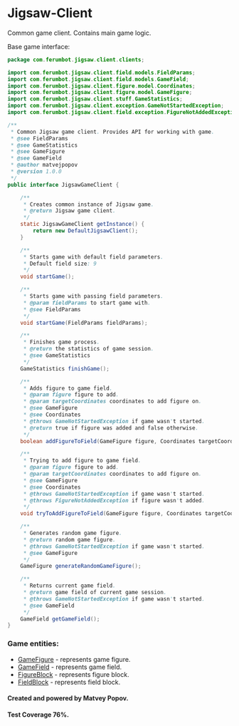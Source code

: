# Jigsaw-Client

Common game client. Contains main game logic.

Base game interface:
```java
package com.ferumbot.jigsaw.client.clients;

import com.ferumbot.jigsaw.client.field.models.FieldParams;
import com.ferumbot.jigsaw.client.field.models.GameField;
import com.ferumbot.jigsaw.client.figure.model.Coordinates;
import com.ferumbot.jigsaw.client.figure.model.GameFigure;
import com.ferumbot.jigsaw.client.stuff.GameStatistics;
import com.ferumbot.jigsaw.client.exception.GameNotStartedException;
import com.ferumbot.jigsaw.client.field.exception.FigureNotAddedException;

/**
 * Common Jigsaw game client. Provides API for working with game.
 * @see FieldParams
 * @see GameStatistics
 * @see GameFigure
 * @see GameField
 * @author matvejpopov
 * @version 1.0.0
 */
public interface JigsawGameClient {

    /**
     * Creates common instance of Jigsaw game.
     * @return Jigsaw game client.
     */
    static JigsawGameClient getInstance() {
        return new DefaultJigsawClient();
    }

    /**
     * Starts game with default field parameters.
     * Default field size: 9
     */
    void startGame();

    /**
     * Starts game with passing field parameters.
     * @param fieldParams to start game with.
     * @see FieldParams
     */
    void startGame(FieldParams fieldParams);

    /**
     * Finishes game process.
     * @return the statistics of game session.
     * @see GameStatistics
     */
    GameStatistics finishGame();

    /**
     * Adds figure to game field.
     * @param figure figure to add.
     * @param targetCoordinates coordinates to add figure on.
     * @see GameFigure
     * @see Coordinates
     * @throws GameNotStartedException if game wasn't started.
     * @return true if figure was added and false otherwise.
     */
    boolean addFigureToField(GameFigure figure, Coordinates targetCoordinates);

    /**
     * Trying to add figure to game field.
     * @param figure figure to add.
     * @param targetCoordinates coordinates to add figure on.
     * @see GameFigure
     * @see Coordinates
     * @throws GameNotStartedException if game wasn't started.
     * @throws FigureNotAddedException if figure wasn't added.
     */
    void tryToAddFigureToField(GameFigure figure, Coordinates targetCoordinates);

    /**
     * Generates random game figure.
     * @return random game figure.
     * @throws GameNotStartedException if game wasn't started.
     * @see GameFigure
     */
    GameFigure generateRandomGameFigure();

    /**
     * Returns current game field.
     * @return game field of current game session.
     * @throws GameNotStartedException if game wasn't started.
     * @see GameField
     */
    GameField getGameField();
}
```

### Game entities:
* [GameFigure](src/main/java/com/ferumbot/jigsaw/client/figure/model/GameFigure.java) - represents game figure. 
* [GameField](src/main/java/com/ferumbot/jigsaw/client/field/models/GameField.java) - represents game field.
* [FigureBlock](src/main/java/com/ferumbot/jigsaw/client/figure/block/model/FigureBlock.java) - represents figure block.
* [FieldBlock](src/main/java/com/ferumbot/jigsaw/client/field/models/FieldBlock.java) - represents field block.


#### Created and powered by Matvey Popov.
#### Test Coverage 76%.
